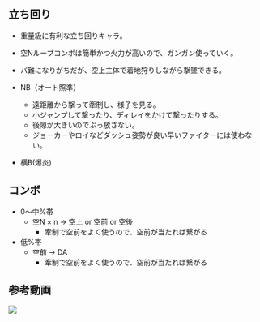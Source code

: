 
## 立ち回り

- 重量級に有利な立ち回りキャラ。
- 空Nループコンボは簡単かつ火力が高いので、ガンガン使っていく。
- バ難になりがちだが、空上主体で着地狩りしながら撃墜できる。

- NB（オート照準）
    - 遠距離から撃って牽制し、様子を見る。
    - 小ジャンプして撃ったり、ディレイをかけて撃ったりする。
    - 後隙が大きいのでぶっ放さない。
    - ジョーカーやロイなどダッシュ姿勢が良い早いファイターには使わない。
- 横B(爆炎)


## コンボ

- 0〜中%帯
	- 空N × n → 空上 or  空前 or 空後
		- 牽制で空前をよく使うので、空前が当たれば繋がる
- 低%帯
	- 空前 → DA 
		- 牽制で空前をよく使うので、空前が当たれば繋がる




## 参考動画

[![](https://img.youtube.com/vi/-okQCIBNE48/0.jpg)](https://www.youtube.com/watch?v=-okQCIBNE48)
